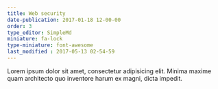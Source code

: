 ```yaml
---
title: Web security
date-publication: 2017-01-18 12-00-00
order: 3
type_editor: SimpleMd
miniature: fa-lock
type-miniature: font-awesome
last_modified : 2017-05-13 02-54-59
---
```

Lorem ipsum dolor sit amet, consectetur adipisicing elit. Minima maxime quam architecto quo inventore harum ex magni, dicta impedit.